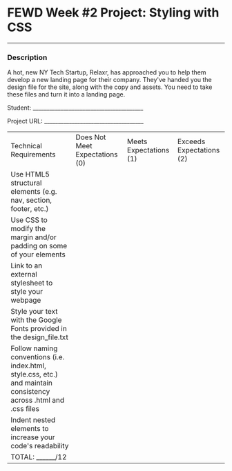 # FEWD Week #2 Project: Styling with CSS

---


### Description


A hot, new NY Tech Startup, Relaxr, has approached you to help them develop a new landing page for their company. They've handed you the design file for the site, along with the copy and assets. You need to take these files and turn it into a landing page.

Student: ________________________________________

Project URL: ____________________________________


|                                                                                                                               |                                |                        |                          |
|-------------------------------------------------------------------------------------------------------------------------------|--------------------------------|------------------------|--------------------------|
| Technical Requirements                                                                                                        | Does Not Meet Expectations (0) | Meets Expectations (1) | Exceeds Expectations (2) |
| Use HTML5 structural elements (e.g. nav, section, footer, etc.)                                                               |                                |                        |                          |
| Use CSS to modify the margin and/or padding on some of your elements                                                          |                                |                        |                          |
| Link to an external stylesheet to style your webpage                                                                          |                                |                        |                          |
| Style your text with the Google Fonts provided in the design_file.txt                                                         |                                |                        |                          |
| Follow naming conventions (i.e. index.html, style.css, etc.) and maintain consistency across .html and .css files            |                                |                        |                          |
| Indent nested elements to increase your code's readability                                                                    |                                |                        |                          |
| TOTAL: ______/12                                                                                                              |                                |                        |                          |
